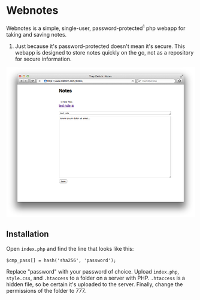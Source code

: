 Webnotes
========

Webnotes is a simple, single-user, password-protected<sup>1</sup> php webapp for taking and saving notes.

1. Just because it's password-protected doesn't mean it's secure. This webapp is designed to store notes quickly on the go, not as a repository for secure information.

![screenshot](screenshot.png)

Installation
------------
Open `index.php` and find the line that looks like this:

    $cmp_pass[] = hash('sha256', 'password');

Replace "password" with your password of choice. Upload `index.php`, `style.css`, and `.htaccess` to a folder on a server with PHP. `.htaccess` is a hidden file, so be certain it's uploaded to the server. Finally, change the permissions of the folder to 777.
